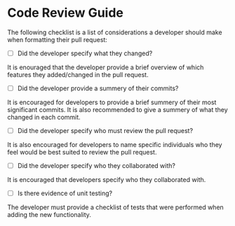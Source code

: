 # Code Review Guide

The following checklist is a list of considerations a developer should make when formatting their pull request:

- [ ] Did the developer specify what they changed?

It is enouraged that the developer provide a brief overview of which features they added/changed in the pull request.

- [ ] Did the developer provide a summery of their commits?

It is encouraged for developers to provide a brief summery of their most significant commits. It is also recommended to give a summery of what they changed in each commit.

- [ ] Did the developer specify who must review the pull request?

It is also encouraged for developers to name specific individuals who they feel would be best suited to review the pull request. 

- [ ] Did the developer specify who they collaborated with?

It is encouraged that developers specify who they collaborated with. 

- [ ] Is there evidence of unit testing?

The developer must provide a checklist of tests that were performed when adding the new functionality. 
